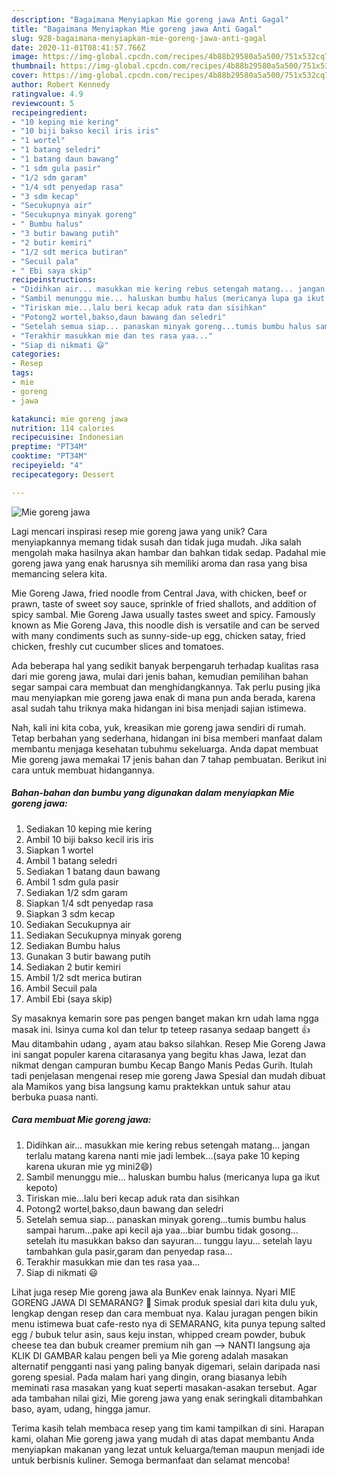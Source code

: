 ```yaml
---
description: "Bagaimana Menyiapkan Mie goreng jawa Anti Gagal"
title: "Bagaimana Menyiapkan Mie goreng jawa Anti Gagal"
slug: 928-bagaimana-menyiapkan-mie-goreng-jawa-anti-gagal
date: 2020-11-01T08:41:57.766Z
image: https://img-global.cpcdn.com/recipes/4b88b29580a5a500/751x532cq70/mie-goreng-jawa-foto-resep-utama.jpg
thumbnail: https://img-global.cpcdn.com/recipes/4b88b29580a5a500/751x532cq70/mie-goreng-jawa-foto-resep-utama.jpg
cover: https://img-global.cpcdn.com/recipes/4b88b29580a5a500/751x532cq70/mie-goreng-jawa-foto-resep-utama.jpg
author: Robert Kennedy
ratingvalue: 4.9
reviewcount: 5
recipeingredient:
- "10 keping mie kering"
- "10 biji bakso kecil iris iris"
- "1 wortel"
- "1 batang seledri"
- "1 batang daun bawang"
- "1 sdm gula pasir"
- "1/2 sdm garam"
- "1/4 sdt penyedap rasa"
- "3 sdm kecap"
- "Secukupnya air"
- "Secukupnya minyak goreng"
- " Bumbu halus"
- "3 butir bawang putih"
- "2 butir kemiri"
- "1/2 sdt merica butiran"
- "Secuil pala"
- " Ebi saya skip"
recipeinstructions:
- "Didihkan air... masukkan mie kering rebus setengah matang... jangan terlalu matang karena nanti mie jadi lembek...(saya pake 10 keping karena ukuran mie yg mini2😄)"
- "Sambil menunggu mie... haluskan bumbu halus (mericanya lupa ga ikut kepoto)"
- "Tiriskan mie...lalu beri kecap aduk rata dan sisihkan"
- "Potong2 wortel,bakso,daun bawang dan seledri"
- "Setelah semua siap... panaskan minyak goreng...tumis bumbu halus sampai harum...pake api kecil aja yaa...biar bumbu tidak gosong... setelah itu masukkan bakso dan sayuran... tunggu layu... setelah layu tambahkan gula pasir,garam dan penyedap rasa..."
- "Terakhir masukkan mie dan tes rasa yaa..."
- "Siap di nikmati 😃"
categories:
- Resep
tags:
- mie
- goreng
- jawa

katakunci: mie goreng jawa 
nutrition: 114 calories
recipecuisine: Indonesian
preptime: "PT34M"
cooktime: "PT34M"
recipeyield: "4"
recipecategory: Dessert

---
```



![Mie goreng jawa](https://img-global.cpcdn.com/recipes/4b88b29580a5a500/751x532cq70/mie-goreng-jawa-foto-resep-utama.jpg)

Lagi mencari inspirasi resep mie goreng jawa yang unik? Cara menyiapkannya memang tidak susah dan tidak juga mudah. Jika salah mengolah maka hasilnya akan hambar dan bahkan tidak sedap. Padahal mie goreng jawa yang enak harusnya sih memiliki aroma dan rasa yang bisa memancing selera kita.

Mie Goreng Jawa, fried noodle from Central Java, with chicken, beef or prawn, taste of sweet soy sauce, sprinkle of fried shallots, and addition of spicy sambal. Mie Goreng Jawa usually tastes sweet and spicy. Famously known as Mie Goreng Java, this noodle dish is versatile and can be served with many condiments such as sunny-side-up egg, chicken satay, fried chicken, freshly cut cucumber slices and tomatoes.

Ada beberapa hal yang sedikit banyak berpengaruh terhadap kualitas rasa dari mie goreng jawa, mulai dari jenis bahan, kemudian pemilihan bahan segar sampai cara membuat dan menghidangkannya. Tak perlu pusing jika mau menyiapkan mie goreng jawa enak di mana pun anda berada, karena asal sudah tahu triknya maka hidangan ini bisa menjadi sajian istimewa.


Nah, kali ini kita coba, yuk, kreasikan mie goreng jawa sendiri di rumah. Tetap berbahan yang sederhana, hidangan ini bisa memberi manfaat dalam membantu menjaga kesehatan tubuhmu sekeluarga. Anda dapat membuat Mie goreng jawa memakai 17 jenis bahan dan 7 tahap pembuatan. Berikut ini cara untuk membuat hidangannya.

<!--inarticleads1-->

##### Bahan-bahan dan bumbu yang digunakan dalam menyiapkan Mie goreng jawa:

1. Sediakan 10 keping mie kering
1. Ambil 10 biji bakso kecil iris iris
1. Siapkan 1 wortel
1. Ambil 1 batang seledri
1. Sediakan 1 batang daun bawang
1. Ambil 1 sdm gula pasir
1. Sediakan 1/2 sdm garam
1. Siapkan 1/4 sdt penyedap rasa
1. Siapkan 3 sdm kecap
1. Sediakan Secukupnya air
1. Sediakan Secukupnya minyak goreng
1. Sediakan  Bumbu halus
1. Gunakan 3 butir bawang putih
1. Sediakan 2 butir kemiri
1. Ambil 1/2 sdt merica butiran
1. Ambil Secuil pala
1. Ambil  Ebi (saya skip)


Sy masaknya kemarin sore pas pengen banget makan krn udah lama ngga masak ini. Isinya cuma kol dan telur tp teteep rasanya sedaap bangett 👍 Mau ditambahin udang , ayam atau bakso silahkan. Resep Mie Goreng Jawa ini sangat populer karena citarasanya yang begitu khas Jawa, lezat dan nikmat dengan campuran bumbu Kecap Bango Manis Pedas Gurih. Itulah tadi penjelasan mengenai resep mie goreng Jawa Spesial dan mudah dibuat ala Mamikos yang bisa langsung kamu praktekkan untuk sahur atau berbuka puasa nanti. 

<!--inarticleads2-->

##### Cara membuat Mie goreng jawa:

1. Didihkan air... masukkan mie kering rebus setengah matang... jangan terlalu matang karena nanti mie jadi lembek...(saya pake 10 keping karena ukuran mie yg mini2😄)
1. Sambil menunggu mie... haluskan bumbu halus (mericanya lupa ga ikut kepoto)
1. Tiriskan mie...lalu beri kecap aduk rata dan sisihkan
1. Potong2 wortel,bakso,daun bawang dan seledri
1. Setelah semua siap... panaskan minyak goreng...tumis bumbu halus sampai harum...pake api kecil aja yaa...biar bumbu tidak gosong... setelah itu masukkan bakso dan sayuran... tunggu layu... setelah layu tambahkan gula pasir,garam dan penyedap rasa...
1. Terakhir masukkan mie dan tes rasa yaa...
1. Siap di nikmati 😃


Lihat juga resep Mie goreng jawa ala BunKev enak lainnya. Nyari MIE GORENG JAWA DI SEMARANG? 🙂 Simak produk spesial dari kita dulu yuk, lengkap dengan resep dan cara membuat nya. Kalau juragan pengen bikin menu istimewa buat cafe-resto nya di SEMARANG, kita punya tepung salted egg / bubuk telur asin, saus keju instan, whipped cream powder, bubuk cheese tea dan bubuk creamer premium nih gan --&gt; NANTI langsung aja KLIK DI GAMBAR kalau pengen beli ya Mie goreng adalah masakan alternatif pengganti nasi yang paling banyak digemari, selain daripada nasi goreng spesial. Pada malam hari yang dingin, orang biasanya lebih meminati rasa masakan yang kuat seperti masakan-asakan tersebut. Agar ada tambahan nilai gizi, Mie goreng jawa yang enak seringkali ditambahkan baso, ayam, udang, hingga jamur. 

Terima kasih telah membaca resep yang tim kami tampilkan di sini. Harapan kami, olahan Mie goreng jawa yang mudah di atas dapat membantu Anda menyiapkan makanan yang lezat untuk keluarga/teman maupun menjadi ide untuk berbisnis kuliner. Semoga bermanfaat dan selamat mencoba!
